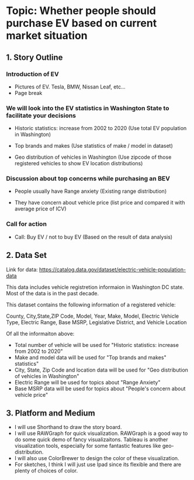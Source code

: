 # Topic: Whether people should purchase EV based on current market situation

## 1. Story Outline
### Introduction of EV
* Pictures of EV. Tesla, BMW, Nissan Leaf, etc...
* Page break

### We will look into the EV statistics in Washington State to facilitate your decisions
* Historic statistics: increase from 2002 to 2020
(Use total EV population in Washington)

* Top brands and makes
(Use statistics of make / model in dataset)

* Geo distribution of vehicles in Washington
(Use zipcode of those registered vehicles to show EV location distributions)

### Discussion about top concerns while purchasing an BEV
* People usually have Range anxiety
(Existing range distribution)

* They have concern about vehicle price
(list price and compared it with average price of ICV)

### Call for action
* Call: Buy EV / not to buy EV (Based on the result of data analysis)


## 2. Data Set
Link for data: https://catalog.data.gov/dataset/electric-vehicle-population-data

This data includes vehicle registretion informaion in Washington DC state. Most of the data is in the past decade.

This dataset contains the following information of a registered vehicle:

County, City,State,ZIP Code, Model, Year, Make, Model, Electric Vehicle Type, Electric Range, Base MSRP, Legislative District, and Vehicle Location

Of all the informaiton above:
* Total number of vehicle will be used for "Historic statistics: increase from 2002 to 2020"
* Make and model data will be used for "Top brands and makes" statistics"
* City, State, Zip Code and location data will be used for "Geo distribution of vehicles in Washington"
* Electric Range will be used for topics about "Range Anxiety"
* Base MSRP data will be used for topics about "People's concern about vehicle price"

## 3. Platform and Medium
* I will use Shorthand to draw the story board.
* I will use RAWGraph for quick visualization. RAWGraph is a good way to do some quick demo of fancy visualizaitons. Tableau is another visualization tools, especially for some fantastic features like geo-distribution.
* I will also use ColorBrewer to design the color of these visualization.
* For sketches, I think I will just use Ipad since  its flexible and there are plenty of choices of color.
